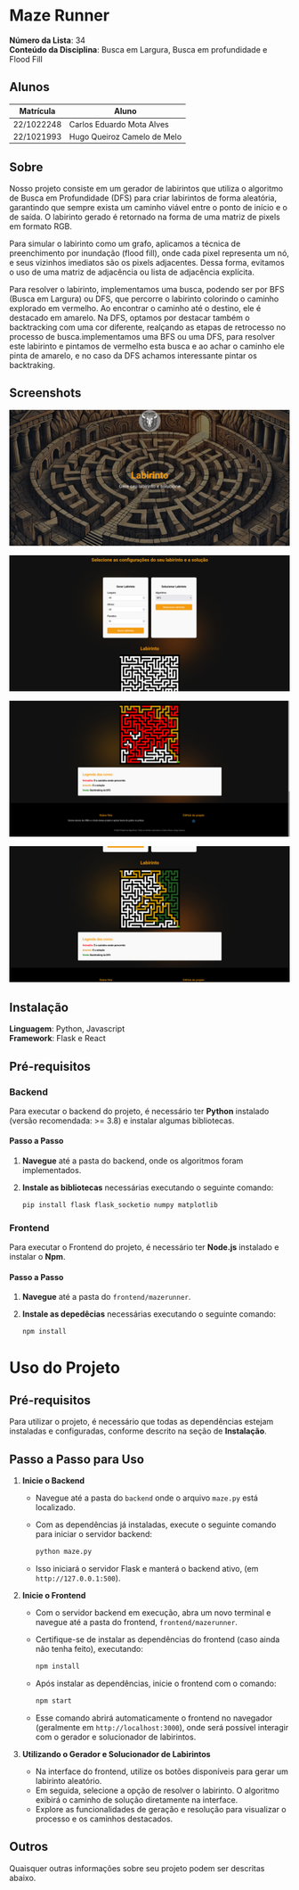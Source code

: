 # Maze Runner

**Número da Lista**: 34 <br>
**Conteúdo da Disciplina**: Busca em Largura, Busca em profundidade e Flood Fill<br>

## Alunos
|Matrícula | Aluno |
| -- | -- |
| 22/1022248  |  Carlos Eduardo Mota Alves |
| 22/1021993  |  Hugo Queiroz Camelo de Melo |

## Sobre 
Nosso projeto consiste em um gerador de labirintos que utiliza o algoritmo de Busca em Profundidade (DFS) para criar labirintos de forma aleatória, garantindo que sempre exista um caminho viável entre o ponto de início e o de saída. O labirinto gerado é retornado na forma de uma matriz de pixels em formato RGB.

Para simular o labirinto como um grafo, aplicamos a técnica de preenchimento por inundação (flood fill), onde cada pixel representa um nó, e seus vizinhos imediatos são os pixels adjacentes. Dessa forma, evitamos o uso de uma matriz de adjacência ou lista de adjacência explícita.

Para resolver o labirinto, implementamos uma busca, podendo ser por BFS (Busca em Largura) ou DFS, que percorre o labirinto colorindo o caminho explorado em vermelho. Ao encontrar o caminho até o destino, ele é destacado em amarelo. Na DFS, optamos por destacar também o backtracking com uma cor diferente, realçando as etapas de retrocesso no processo de busca.implementamos uma BFS ou uma DFS, para resolver este labirinto e pintamos de vermelho esta busca e ao achar o caminho ele pinta de amarelo, e no caso da DFS achamos interessante pintar os backtraking.

## Screenshots

![Inicial](./assets/inicial.png)

![Inicial](./assets/configuracao.png)

![Inicial](./assets/bfs.png)

![Inicial](./assets/dfs.png)

## Instalação 
**Linguagem**: Python, Javascript<br>
**Framework**: Flask e React<br>

## Pré-requisitos

### Backend
Para executar o backend do projeto, é necessário ter **Python** instalado (versão recomendada: >= 3.8) e instalar algumas bibliotecas.

#### Passo a Passo
1. **Navegue** até a pasta do backend, onde os algoritmos foram implementados.
2. **Instale as bibliotecas** necessárias executando o seguinte comando:

   ```bash
   pip install flask flask_socketio numpy matplotlib

### Frontend
Para executar o Frontend do projeto, é necessário ter **Node.js** instalado e instalar o **Npm**.

#### Passo a Passo
1. **Navegue** até a pasta do ```frontend/mazerunner```.
2. **Instale as depedêcias** necessárias executando o seguinte comando:

   ```bash
   npm install


# Uso do Projeto

## Pré-requisitos
Para utilizar o projeto, é necessário que todas as dependências estejam instaladas e configuradas, conforme descrito na seção de **Instalação**.

## Passo a Passo para Uso

1. **Inicie o Backend**
   - Navegue até a pasta do `backend` onde o arquivo `maze.py` está localizado.
   - Com as dependências já instaladas, execute o seguinte comando para iniciar o servidor backend:
     
     ```bash
     python maze.py
     ```

   - Isso iniciará o servidor Flask e manterá o backend ativo, (em `http://127.0.0.1:500`).

2. **Inicie o Frontend**
   - Com o servidor backend em execução, abra um novo terminal e navegue até a pasta do frontend, `frontend/mazerunner`.
   - Certifique-se de instalar as dependências do frontend (caso ainda não tenha feito), executando:
     
     ```bash
     npm install
     ```

   - Após instalar as dependências, inicie o frontend com o comando:
     
     ```bash
     npm start
     ```

   - Esse comando abrirá automaticamente o frontend no navegador (geralmente em `http://localhost:3000`), onde será possível interagir com o gerador e solucionador de labirintos.

3. **Utilizando o Gerador e Solucionador de Labirintos**
   - Na interface do frontend, utilize os botões disponíveis para gerar um labirinto aleatório.
   - Em seguida, selecione a opção de resolver o labirinto. O algoritmo exibirá o caminho de solução diretamente na interface.
   - Explore as funcionalidades de geração e resolução para visualizar o processo e os caminhos destacados.


## Outros 
Quaisquer outras informações sobre seu projeto podem ser descritas abaixo.




